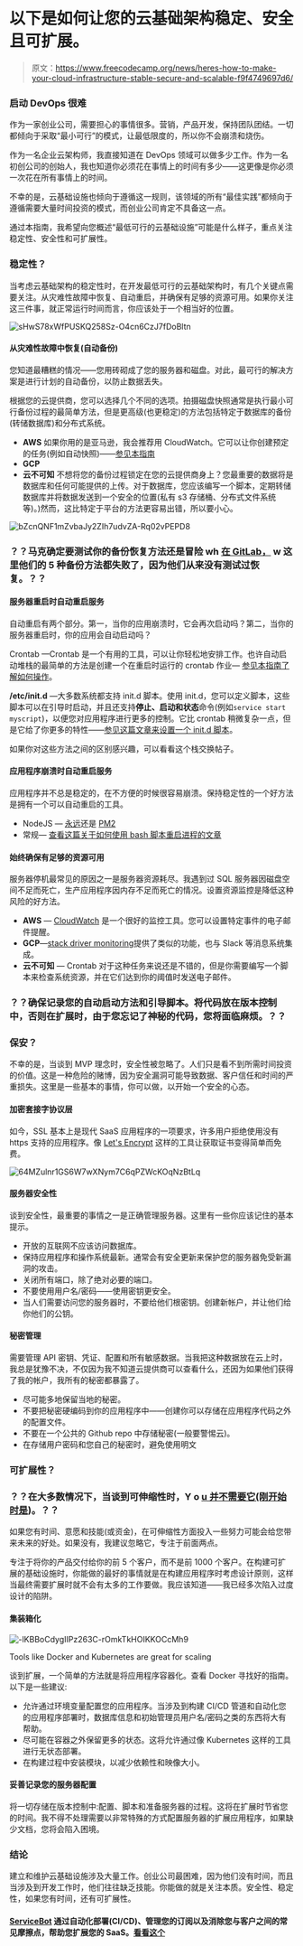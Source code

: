 # 以下是如何让您的云基础架构稳定、安全且可扩展。

> 原文：<https://www.freecodecamp.org/news/heres-how-to-make-your-cloud-infrastructure-stable-secure-and-scalable-f9f4749697d6/>

### 启动 DevOps 很难

作为一家创业公司，需要担心的事情很多。营销，产品开发，保持团队团结。一切都倾向于采取“最小可行”的模式，让最低限度的，所以你不会崩溃和烧伤。

作为一名企业云架构师，我直接知道在 DevOps 领域可以做多少工作。作为一名初创公司的创始人，我也知道你必须花在事情上的时间有多少——这更像是你必须一次花在所有事情上的时间。

不幸的是，云基础设施也倾向于遵循这一规则，该领域的所有“最佳实践”都倾向于遵循需要大量时间投资的模式，而创业公司肯定不具备这一点。

通过本指南，我希望向您概述“最低可行的云基础设施”可能是什么样子，重点关注稳定性、安全性和可扩展性。

### 稳定性？

当考虑云基础架构的稳定性时，在开发最低可行的云基础架构时，有几个关键点需要关注。从灾难性故障中恢复、自动重启，并确保有足够的资源可用。如果你关注这三件事，就正常运行时间而言，你应该处于一个相当好的位置。

![sHwS78xWfPUSKQ258Sz-O4cn6CzJ7fDoBltn](img/8d6e4c3ff1196c1f0cb77fe85475f2d4.png)

#### 从灾难性故障中恢复(自动备份)

您知道最糟糕的情况——您用砖砌成了您的服务器和磁盘。对此，最可行的解决方案是进行计划的自动备份，以防止数据丢失。

根据您的云提供商，您可以选择几个不同的选项。拍摄磁盘快照通常是执行最小可行备份过程的最简单方法，但是更高级(也更稳定)的方法包括特定于数据库的备份(转储数据库)和分布式系统。

*   **AWS**
    如果你用的是亚马逊，我会推荐用 CloudWatch。它可以让你创建预定的任务(例如自动快照)——[参见本指南](http://docs.aws.amazon.com/AmazonCloudWatch/latest/events/TakeScheduledSnapshot.html)
*   **GCP**
*   **云不可知**
    不想将您的备份过程锁定在您的云提供商身上？您最重要的数据将是数据库和任何可能提供的上传。对于数据库，您应该编写一个脚本，定期转储数据库并将数据发送到一个安全的位置(私有 s3 存储桶、分布式文件系统等)。)然而，这比特定于平台的方法更容易出错，所以要小心。

![bZcnQNF1mZvbaJy2ZIh7udvZA-Rq02vPEPD8](img/e4d06f705334de18c7d0edd2753fc954.png)

### ？**？**马**克确定要测试你的备份恢复方法还是冒险 wh [在 GitLab，](https://about.gitlab.com/2017/02/01/gitlab-dot-com-database-incident/) w** 这里他们的 5 种备份方法都失败了，因为他们从来没有测试过恢复。？？

#### 服务器重启时自动重启服务

自动重启有两个部分。第一，当你的应用崩溃时，它会再次启动吗？第二，当你的服务器重启时，你的应用会自动启动吗？

Crontab —Crontab 是一个有用的工具，可以让你轻松地安排工作。也许自动启动堆栈的最简单的方法是创建一个在重启时运行的 crontab 作业— [参见本指南了解如何操作](https://www.cyberciti.biz/faq/linux-execute-cron-job-after-system-reboot/)。

**/etc/init.d** —大多数系统都支持 init.d 脚本。使用 init.d，您可以定义脚本，这些脚本可以在引导时启动，并且还支持**停止、启动和状态**命令(例如`service start myscript`)，以便您对应用程序进行更多的控制。它比 crontab 稍微复杂一点，但是它给了你更多的特性——[参见这篇文章来设置一个 init.d 脚本](https://unix.stackexchange.com/questions/20357/how-can-i-make-a-script-in-etc-init-d-start-at-boot)。

如果你对这些方法之间的区别感兴趣，可以看看这个栈交换帖子。

#### 应用程序崩溃时自动重启服务

应用程序并不总是稳定的，在不方便的时候很容易崩溃。保持稳定性的一个好方法是拥有一个可以自动重启的工具。

*   NodeJS — [永远](https://github.com/foreverjs/forever)还是 [PM2](https://github.com/Unitech/pm2)
*   常规— [查看这篇关于如何使用 bash 脚本重启进程的文章](https://stackoverflow.com/questions/696839/how-do-i-write-a-bash-script-to-restart-a-process-if-it-dies)

#### 始终确保有足够的资源可用

服务器停机最常见的原因之一是服务器资源耗尽。我遇到过 SQL 服务器因磁盘空间不足而死亡，生产应用程序因内存不足而死亡的情况。设置资源监控是降低这种风险的好方法。

*   **AWS** — [CloudWatch](https://aws.amazon.com/cloudwatch/) 是一个很好的监控工具。您可以设置特定事件的电子邮件提醒。
*   **GCP**—[stack driver monitoring](https://cloud.google.com/monitoring/)提供了类似的功能，也与 Slack 等消息系统集成。
*   **云不可知** — Crontab 对于这种任务来说还是不错的，但是你需要编写一个脚本来检查系统资源，并在它们达到你的阈值时发送电子邮件。

### ？？确保记录您的自动启动方法和引导脚本。将代码放在版本控制中，否则在扩展时，由于您忘记了神秘的代码，您将面临麻烦。？？

### 保安？

不幸的是，当谈到 MVP 理念时，安全性被忽略了。人们只是看不到所需时间投资的价值。这是一种危险的赌博，因为安全漏洞可能导致数据、客户信任和时间的严重损失。这里是一些基本的事情，你可以做，以开始一个安全的心态。

#### 加密套接字协议层

如今，SSL 基本上是现代 SaaS 应用程序的一项要求，许多用户拒绝使用没有 https 支持的应用程序。像 [Let's Encrypt](https://letsencrypt.org/) 这样的工具让获取证书变得简单而免费。

![64MZulnr1GS6W7wXNym7C6qPZWcKOqNzBtLq](img/9c1ab44f819d127e287863a3a2cbeb87.png)

#### 服务器安全性

谈到安全性，最重要的事情之一是正确管理服务器。这里有一些你应该记住的基本提示。

*   开放的互联网不应该访问数据库。
*   保持应用程序和操作系统最新。通常会有安全更新来保护您的服务器免受新漏洞的攻击。
*   关闭所有端口，除了绝对必要的端口。
*   不要使用用户名/密码——使用密钥更安全。
*   当人们需要访问您的服务器时，不要给他们根密钥。创建新帐户，并让他们给你他们的公钥。

#### 秘密管理

需要管理 API 密钥、凭证、配置和所有敏感数据。当我把这种数据放在云上时，我总是犹豫不决，不仅因为我不知道云提供商可以查看什么，还因为如果他们获得了我的帐户，我所有的秘密都暴露了。

*   尽可能多地保留当地的秘密。
*   不要把秘密硬编码到你的应用程序中——创建你可以存储在应用程序代码之外的配置文件。
*   不要在一个公共的 Github repo 中存储秘密(一般要警惕云)。
*   在存储用户密码和您自己的秘密时，避免使用明文

### 可扩展性？

### ？？在大多数情况下，当谈到可伸缩性时，Y **o [u 并不需要它(刚开始时是](https://en.wikipedia.org/wiki/You_aren%27t_gonna_need_it))。？？**

如果您有时间、意愿和技能(或资金)，在可伸缩性方面投入一些努力可能会给您带来未来的好处。如果没有，我建议忽略它，专注于前面两点。

专注于将你的产品交付给你的前 5 个客户，而不是前 1000 个客户。在构建可扩展的基础设施时，你能做的最好的事情就是在构建应用程序时考虑设计原则，这样当最终需要扩展时就不会有太多的工作要做。我应该知道——我已经多次陷入过度设计的陷阱。

#### 集装箱化

![-lKBBoCdygIIPz263C-rOmkTkHOIKKOCcMh9](img/37cc6ff730efb603438242ae6bd36b44.png)

Tools like Docker and Kubernetes are great for scaling

谈到扩展，一个简单的方法就是将应用程序容器化。查看 Docker 寻找好的指南。以下是一些建议:

*   允许通过环境变量配置您的应用程序。当涉及到构建 CI/CD 管道和自动化您的应用程序部署时，数据库信息和初始管理员用户名/密码之类的东西将大有帮助。
*   尽可能在容器之外保留更多的状态。这将允许通过像 Kubernetes 这样的工具进行无状态部署。
*   在构建过程中安装模块，以减少依赖性和映像大小。

#### 妥善记录您的服务器配置

将一切存储在版本控制中:配置、脚本和准备服务器的过程。这将在扩展时节省您的时间。我不得不处理需要以非常特殊的方式配置服务器的扩展应用程序，如果缺少文档，您将会陷入困境。

### 结论

建立和维护云基础设施涉及大量工作。创业公司最困难，因为他们没有时间，而且当涉及到开发工作时，他们往往缺乏技能。你能做的就是关注本质。安全性、稳定性，如果您有时间，还有可扩展性。

#### [ServiceBot](https://servicebot.io?ref=medium) 通过自动化部署(CI/CD)、管理您的订阅以及消除您与客户之间的常见摩擦点，帮助您扩展您的 SaaS。[看看这个](https://servicebot.io)